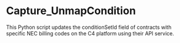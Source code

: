 # Capture_UnmapCondition
This Python script updates the conditionSetId field of contracts with specific NEC billing codes on the C4 platform using their API service.
